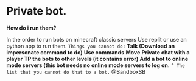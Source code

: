 # Private bot.


**How do i run them?**

In the order to run bots on minecraft classic servers Use replit or use an python app to run them.
`Things you cannot do:`
**Talk (Download an impersonate command to do)**
**Use commands**
**Move**
**Private chat with a player**
**TP the bots to other levels (it contains error)**
**Add a bot to online mode servers (this bot needs no online mode servers to log on.**
`^ The list that you cannot do that to a bot.`
@SandboxSB 


